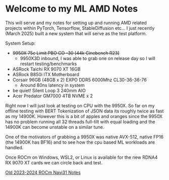 # Welcome to my ML AMD Notes

This will serve and my notes for setting up and running AMD related projects within PyTorch, Tensorflow, StableDiffusion etc... I just recently (March 2025) built a new system that will serve as the test platform.

System Setup:

- ~~9950X 75c Limit PBO CO -30 [44k Cinebench R23]~~
    - 9950X3D inbound, I was able to grab one on release day so I will restart testing/benchmarks
- ASRock Taichi RX 9070 XT 16GB
- ASRock B850i ITX Motherboard
- Corsair 96GB (48GB x 2) EXPO DDR5 6000Mhz CL30-36-36-76
    - Around 80ns latency in system
- be quiet! Silent Loop 3 240mm AIO
- Acer Predator GM7000 4TB NVME x 2

Right now I will just look at testing on CPU with the 9950X. So far on my offline testing with BERT Tokenization of JSON data its roughly twice as fast as my 14900K. However this is a bit of apples and oranges since the 9950X has no problem running all 32 threads full-tilt with equal loading and the 14900K can become unstable on a similar tune.

One of the motivators of grabbing a 9950X was native AVX-512, native FP16 (the 14900K has BF16) and to see how the cpu based ML workloads are handled. 

Once ROCm on Windows, WSL2, or Linux is available for the new RDNA4 RX 9070 XT cards we can circle back and test.

<a href="archive/navi31-rocm-zluda-pytorch-sd.md">Old 2023-2024 ROCm Navi31 Notes</a>